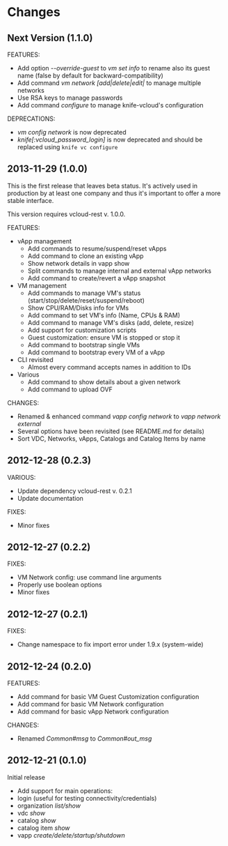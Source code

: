 Changes
==
Next Version (1.1.0)
--

FEATURES:

* Add option *--override-guest* to *vm set info* to rename also its guest name (false by default for backward-compatibility)
* Add command *vm network [add|delete|edit|* to manage multiple networks
* Use RSA keys to manage passwords
* Add command *configure* to manage knife-vcloud's configuration

DEPRECATIONS:

* *vm config network* is now deprecated
* *knife[:vcloud_password_login]* is now deprecated and should be replaced using ```knife vc configure```

2013-11-29 (1.0.0)
--

This is the first release that leaves beta status.
It's actively used in production by at least one company and thus it's important
to offer a more stable interface.

This version requires vcloud-rest v. 1.0.0.

FEATURES:

* vApp management
    * Add commands to resume/suspend/reset vApps
    * Add command to clone an existing vApp
    * Show network details in vapp show
    * Split commands to manage internal and external vApp networks
    * Add command to create/revert a vApp snapshot
* VM management
    * Add commands to manage VM's status (start/stop/delete/reset/suspend/reboot)
    * Show CPU/RAM/Disks info for VMs
    * Add command to set VM's info (Name, CPUs & RAM)
    * Add command to manage VM's disks (add, delete, resize)
    * Add support for customization scripts
    * Guest customization: ensure VM is stopped or stop it
    * Add command to bootstrap single VMs
    * Add command to bootstrap every VM of a vApp
* CLI revisited
    * Almost every command accepts names in addition to IDs
* Various
    * Add command to show details about a given network
    * Add command to upload OVF

CHANGES:

* Renamed & enhanced command _vapp config network_ to _vapp network external_
* Several options have been revisited (see README.md for details)
* Sort VDC, Networks, vApps, Catalogs and Catalog Items by name

2012-12-28 (0.2.3)
--

VARIOUS:

* Update dependency vcloud-rest v. 0.2.1
* Update documentation

FIXES:
* Minor fixes

2012-12-27 (0.2.2)
--

FIXES:

* VM Network config: use command line arguments
* Properly use boolean options
* Minor fixes

2012-12-27 (0.2.1)
--

FIXES:

* Change namespace to fix import error under 1.9.x (system-wide)

2012-12-24 (0.2.0)
--

FEATURES:

* Add command for basic VM Guest Customization configuration
* Add command for basic VM Network configuration
* Add command for basic vApp Network configuration

CHANGES:

* Renamed _Common#msg_ to _Common#out\_msg_

2012-12-21 (0.1.0)
--

Initial release

* Add support for main operations:
 * login (useful for testing connectivity/credentials)
 * organization _list/show_
 * vdc _show_
 * catalog _show_
 * catalog item _show_
 * vapp _create/delete/startup/shutdown_

